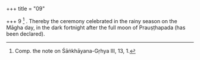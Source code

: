 +++
title = "09"

+++
9 [^4] . Thereby the ceremony celebrated in the rainy season on the Māgha day, in the dark fortnight after the full moon of Prauṣṭhapada (has been declared).


[^4]:  Comp. the note on Śāṅkhāyana-Gṛhya III, 13, 1.
